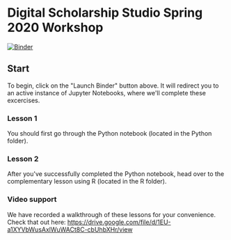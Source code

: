 # Digital Scholarship Studio Spring 2020 Workshop
[![Binder](https://mybinder.org/badge_logo.svg)](https://mybinder.org/v2/gh/ncflib/DSS-2020-Spring-Workshop/master)
 
## Start

To begin, click on the "Launch Binder" button above. It will redirect you to an active instance of Jupyter Notebooks, where we'll complete these excercises. 

### Lesson 1

You should first go through the Python notebook (located in the Python folder). 

### Lesson 2

After you've successfully completed the Python notebook, head over to the complementary lesson using R (located in the R folder). 

### Video support

We have recorded a walkthrough of these lessons for your convenience. Check that out here: https://drive.google.com/file/d/1EU-a1XYVbWusAxlWuWACt8C-cbUhbXHr/view
